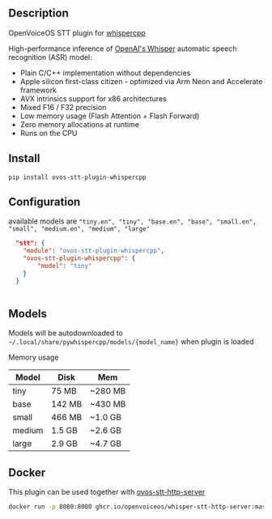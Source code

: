 ## Description

OpenVoiceOS STT plugin for [whispercpp](https://github.com/ggerganov/whisper.cpp)

High-performance inference of [OpenAI's Whisper](https://github.com/openai/whisper) automatic speech recognition (ASR) model:

- Plain C/C++ implementation without dependencies
- Apple silicon first-class citizen - optimized via Arm Neon and Accelerate framework
- AVX intrinsics support for x86 architectures
- Mixed F16 / F32 precision
- Low memory usage (Flash Attention + Flash Forward)
- Zero memory allocations at runtime
- Runs on the CPU


## Install

`pip install ovos-stt-plugin-whispercpp`


## Configuration

available models are `"tiny.en", "tiny", "base.en", "base", "small.en", "small", "medium.en", "medium", "large"`

```json
  "stt": {
    "module": "ovos-stt-plugin-whispercpp",
    "ovos-stt-plugin-whispercpp": {
        "model": "tiny"
    }
  }
 
```

## Models

Models will be autodownloaded to `~/.local/share/pywhispercpp/models/{model_name}` when plugin is loaded


Memory usage

| Model  | Disk   | Mem     |
| ---    | ---    | ---     |
| tiny   |  75 MB | ~280 MB |
| base   | 142 MB | ~430 MB |
| small  | 466 MB | ~1.0 GB |
| medium | 1.5 GB | ~2.6 GB |
| large  | 2.9 GB | ~4.7 GB |


## Docker

This plugin can be used together with [ovos-stt-http-server](https://github.com/OpenVoiceOS/ovos-stt-http-server) 

```bash
docker run -p 8080:8080 ghcr.io/openvoiceos/whisper-stt-http-server:master
```
